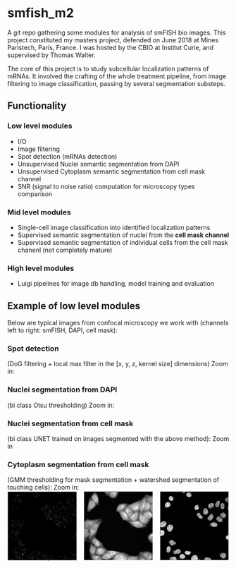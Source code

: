 # smfish_m2
A git repo gathering some modules for analysis of smFISH bio images. This project constituted my masters project, defended on June 2018 at Mines Paristech, Paris, France. I was hosted by the CBIO at Institut Curie, and supervised by Thomas Walter.

The core of this project is to study subcellular localization patterns of mRNAs. It involved the crafting of the whole treatment pipeline, from image filtering to image classification, passing by several segmentation substeps.

## Functionality
### Low level modules
- I/O
- Image filtering
- Spot detection (mRNAs detection)
- Unsupervised Nuclei semantic segmentation from DAPI
- Unsupervised Cytoplasm semantic segmentation from cell mask channel
- SNR (signal to noise ratio) computation for microscopy types comparison

### Mid level modules
- Single-cell image classification into identified localization patterns
- Supervised semantic segmentation of nuclei from the **cell mask channel**
- Supervised semantic segmentation of individual cells from the cell mask chanenl (not completely mature)

### High level modules
- Luigi pipelines for image db handling, model training and evaluation

## Example of low level modules 
Below are typical images from confocal microscopy we work with (channels left to right: smFISH, DAPI, cell mask):

### Spot detection 
(DoG filtering + local max filter in the [x, y, z, kernel size] dimensions)
Zoom in:

### Nuclei segmentation from DAPI 
(bi class Otsu thresholding)
Zoom in:

### Nuclei segmentation from cell mask 
(bi class UNET trained on images segmented with the above method):
Zoom in

### Cytoplasm segmentation from cell mask 
(GMM thresholding for mask segmentation + watershed segmentation of touching cells):
Zoom in:
![](/readme_images/multichannel.png)







